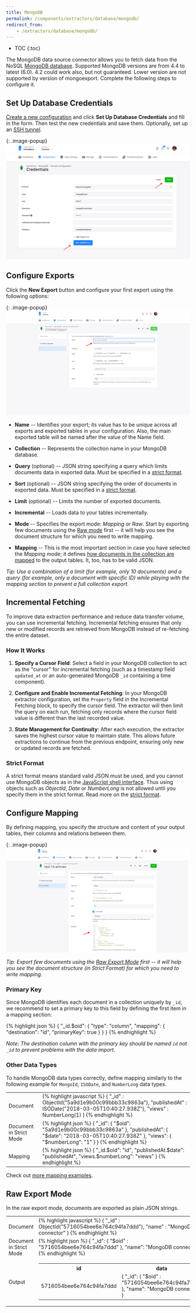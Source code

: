 ```yaml
---
title: MongoDB
permalink: /components/extractors/database/mongodb/
redirect_from:
    - /extractors/database/mongodb/
---
```


* TOC
{:toc}

The MongoDB data source connector allows you to fetch data from the NoSQL [MongoDB database](https://www.mongodb.com/). Supported MongoDB versions are from 4.4 to latest (6.0). 4.2 could work also, but not guaranteed. Lower version are not supported by version of mongoexport.
Complete the following steps to configure it.

## Set Up Database Credentials
[Create a new configuration](/components/#creating-component-configuration) and click **Set Up Database Credentials** and fill in the form. 
Then test the new credentials and save them. Optionally, set up an [SSH tunnel](/components/extractors/database/#connecting-to-database).

{: .image-popup}
![MongoDB new credentials](/components/extractors/database/mongodb/mongodb-1.png)

## Configure Exports
Click the **New Export** button and configure your first export using the following options:

{: .image-popup}
![MongoDB new export](/components/extractors/database/mongodb/mongodb-2.png)

- **Name** -- Identifies your export; its value has to be unique across all exports and exported tables in
your configuration. Also, the main exported table will be named after the value of the Name field.

- **Collection** -- Represents the collection name in your MongoDB database.

- **Query** (optional) -- JSON string specifying a query which limits documents data in exported data.
Must be specified in a [strict format](#strict-format).

- **Sort** (optional) -- JSON string specifying the order of documents in exported data.
Must be specified in a [strict format](#strict-format).

- **Limit** (optional) -- Limits the number of exported documents.

- **Incremental** -- Loads data to your tables incrementally.

- **Mode** -- Specifies the export mode: *Mapping* or *Raw*. Start by exporting few documents using the 
[Raw mode](#raw-export-mode) first -- it will help you see the document structure for which you need to write mapping.

- **Mapping** -- This is the most important section in case you have selected the *Mapping* mode; 
it defines [how documents in the collection are mapped](#configure-mapping) to the output tables.
It, too, has to be valid JSON. 

*Tip: Use a combination of a limit (for example, only 10 documents) and a query (for example, 
only a document with specific ID) while playing with the mapping section to prevent a full collection export.*

## Incremental Fetching

To improve data extraction performance and reduce data transfer volume, you can use incremental fetching. 
Incremental fetching ensures that only new or modified records are retrieved from MongoDB instead of re-fetching the entire dataset.

### How It Works

1. **Specify a Cursor Field**: Select a field in your MongoDB collection to act as the "cursor" for incremental fetching (such as a timestamp field `updated_at` or an auto-generated MongoDB `_id` containing a time component).

2. **Configure and Enable Incremental Fetching**: In your MongoDB extractor configuration, set the `Property` field in the Incremental Fetching block, to specify the cursor field. The extractor will then limit the query on each run, fetching only records where the cursor field value is different than the last recorded value.

3. **State Management for Continuity**: After each execution, the extractor saves the highest cursor value to maintain state. This allows future extractions to continue from the previous endpoint, ensuring only new or updated records are fetched.

### Strict Format
A strict format means standard valid JSON must be used, and you cannot use MongoDB objects as in the
[JavaScript shell interface](https://docs.mongodb.com/v3.2/reference/program/mongo/#bin.mongo).
Thus using objects such as *ObjectId*, *Date* or *NumberLong* is not allowed until you specify them
in the strict format. Read more on the [strict format](https://docs.mongodb.com/v3.2/reference/mongodb-extended-json/).

## Configure Mapping
By defining mapping, you specify the structure and content of your output tables, 
their columns and relations between them.

{: .image-popup}
![MongoDB new export filled](/components/extractors/database/mongodb/mongodb-3.png)

*Tip: Export few documents using the [Raw Export Mode](#raw-export-mode) first -- it will help you see
the document structure (in Strict Format) for which you need to write mapping.*

### Primary Key
Since MongoDB identifies each document in a collection uniquely by `_id`, we recommend to set
a primary key to this field by defining the first item in a mapping section:

{% highlight json %}
{
    "_id.$oid": {
        "type": "column",
        "mapping": {
            "destination": "id",
            "primaryKey": true
        }
    }
}
{% endhighlight %}

*Note: The destination column with the primary key should be named `id` not `_id` to prevent problems with
the data import.*

### Other Data Types
To handle MongoDB data types correctly, define mapping similarly to the following example for
`MongoId`, `ISODate`, and `NumberLong` data types.

<table class="table table-bordered">
<tr>
<td>Document</td>
<td>
{% highlight javascript %}
{
    "_id" : ObjectId("5a9d1e9b00c99bbb33c9863a"),
    "publishedAt" : ISODate("2018-03-05T10:40:27.938Z"),
    "views" : NumberLong(1)
}
{% endhighlight %}
</td>
</tr>
<tr>
<td>Document in Strict Mode</td>
<td>
{% highlight json %}
{
    "_id": {
        "$oid": "5a9d1e9b00c99bbb33c9863a"
    },
    "publishedAt": {
        "$date": "2018-03-05T10:40:27.938Z"
    },
    "views": {
        "$numberLong": "1"
    }
}
{% endhighlight %}
</td>
</tr>
<tr>
<td>Mapping</td>
<td>
{% highlight json %}
{
    "_id.$oid": "id",
    "publishedAt.$date": "publishedAt",
    "views.$numberLong": "views"
}
{% endhighlight %}
</td>
</tr>
</table>

Check out [more mapping examples](/components/extractors/database/mongodb/mapping/).

## Raw Export Mode
In the raw export mode, documents are exported as plain JSON strings.

<table class="table table-bordered">
<tr>
<td>Document</td>
<td>
{% highlight javascript %}
{
    "_id" : ObjectId("5716054bee6e764c94fa7ddd"),
    "name" : "MongoDB connector"
}
{% endhighlight %}
</td>
</tr>
<tr>
<td>Document in Strict Mode</td>
<td>
{% highlight json %}
{
    "_id": {
        "$oid" : "5716054bee6e764c94fa7ddd"
    },
    "name": "MongoDB connector"
}
{% endhighlight %}
</td>
</tr>
<tr>
<td>Output</td>
<td>

<table>
<tr><th>id</th><th>data</th></tr>
<tr>
<td>5716054bee6e764c94fa7ddd</td>
<td>
{
    "_id": {
        "$oid" : "5716054bee6e764c94fa7ddd"
    },
    "name": "MongoDB connector"
}
</td>
</tr>
</table>

</td>
</tr>
</table>
